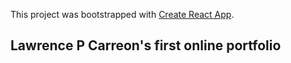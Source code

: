 This project was bootstrapped with [Create React App](https://github.com/facebook/create-react-app).

## Lawrence P Carreon's first online portfolio
